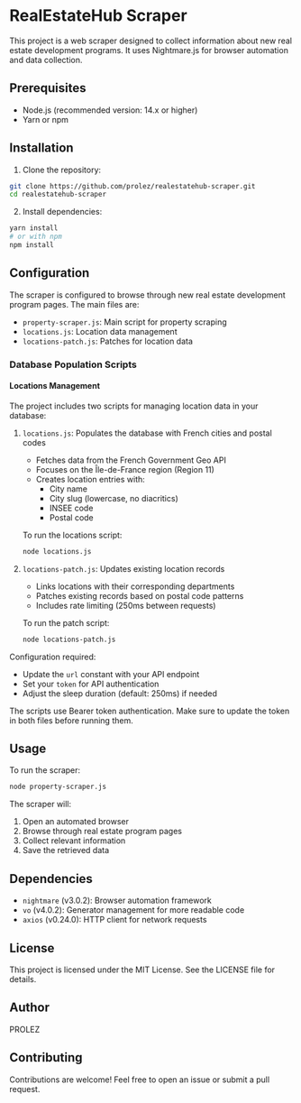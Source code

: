 # RealEstateHub Scraper

This project is a web scraper designed to collect information about new real estate development programs. It uses Nightmare.js for browser automation and data collection.

## Prerequisites

- Node.js (recommended version: 14.x or higher)
- Yarn or npm

## Installation

1. Clone the repository:
```bash
git clone https://github.com/prolez/realestatehub-scraper.git
cd realestatehub-scraper
```

2. Install dependencies:
```bash
yarn install
# or with npm
npm install
```

## Configuration

The scraper is configured to browse through new real estate development program pages. The main files are:

- `property-scraper.js`: Main script for property scraping
- `locations.js`: Location data management
- `locations-patch.js`: Patches for location data

### Database Population Scripts

#### Locations Management

The project includes two scripts for managing location data in your database:

1. `locations.js`: Populates the database with French cities and postal codes
   - Fetches data from the French Government Geo API
   - Focuses on the Île-de-France region (Region 11)
   - Creates location entries with:
     - City name
     - City slug (lowercase, no diacritics)
     - INSEE code
     - Postal code

   To run the locations script:
   ```bash
   node locations.js
   ```

2. `locations-patch.js`: Updates existing location records
   - Links locations with their corresponding departments
   - Patches existing records based on postal code patterns
   - Includes rate limiting (250ms between requests)

   To run the patch script:
   ```bash
   node locations-patch.js
   ```

Configuration required:
- Update the `url` constant with your API endpoint
- Set your `token` for API authentication
- Adjust the sleep duration (default: 250ms) if needed

The scripts use Bearer token authentication. Make sure to update the token in both files before running them.

## Usage

To run the scraper:

```bash
node property-scraper.js
```

The scraper will:
1. Open an automated browser
2. Browse through real estate program pages
3. Collect relevant information
4. Save the retrieved data

## Dependencies

- `nightmare` (v3.0.2): Browser automation framework
- `vo` (v4.0.2): Generator management for more readable code
- `axios` (v0.24.0): HTTP client for network requests

## License

This project is licensed under the MIT License. See the LICENSE file for details.

## Author

PROLEZ

## Contributing

Contributions are welcome! Feel free to open an issue or submit a pull request.
